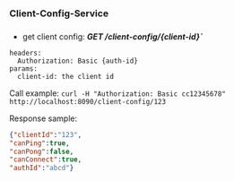 ### Client-Config-Service

###

* get client config: _**GET /client-config/{client-id}`**_
```text
headers:
  Authorization: Basic {auth-id}
params:
  client-id: the client id  
```

Call example: `curl -H "Authorization: Basic cc12345678" http://localhost:8090/client-config/123`

Response sample:

```json
{"clientId":"123",
"canPing":true,
"canPong":false,
"canConnect":true,
"authId":"abcd"}
```